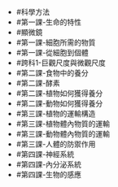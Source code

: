 - #科學方法
- #第一課-生命的特性
- #顯微鏡
- #第一課-細胞所需的物質
- #第一課-從細胞到個體
- #跨科1-巨觀尺度與微觀尺度
- #第二課-食物中的養分
- #第二課-酵素
- #第二課-植物如何獲得養分
- #第二課-動物如何獲得養分
- #第三課-植物的運輸構造
- #第三課-植物體內物質的運輸
- #第三課-動物體內物質的運輸
- #第三課-人體的防禦作用
- #第四課-神經系統
- #第四課-內分泌系統
- #第四課-生物的感應